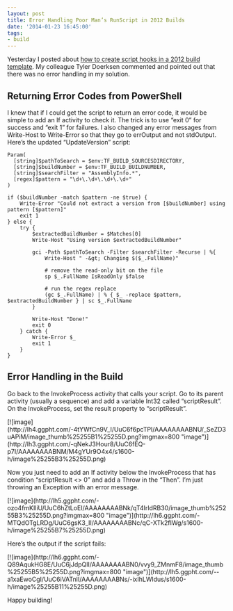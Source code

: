 ```yaml
---
layout: post
title: Error Handling Poor Man’s RunScript in 2012 Builds
date: '2014-01-23 16:45:00'
tags:
- build
---
```


Yesterday I posted about [how to create script hooks in a 2012 build template](http://www.colinsalmcorner.com/2014/01/build-script-hooks-for-tfs-2012-builds.html). My colleague Tyler Doerksen commented and pointed out that there was no error handling in my solution.

## Returning Error Codes from PowerShell

I knew that if I could get the script to return an error code, it would be simple to add an If activity to check it. The trick is to use “exit 0” for success and “exit 1” for failures. I also changed any error messages from Write-Host to Write-Error so that they go to errOutput and not stdOutput. Here’s the updated “UpdateVersion” script:

    Param(
      [string]$pathToSearch = $env:TF_BUILD_SOURCESDIRECTORY,
      [string]$buildNumber = $env:TF_BUILD_BUILDNUMBER,
      [string]$searchFilter = "AssemblyInfo.*",
      [regex]$pattern = "\d+\.\d+\.\d+\.\d+"
    )
    
    if ($buildNumber -match $pattern -ne $true) {
        Write-Error "Could not extract a version from [$buildNumber] using pattern [$pattern]"
        exit 1
    } else {
        try {
            $extractedBuildNumber = $Matches[0]
            Write-Host "Using version $extractedBuildNumber"
    
            gci -Path $pathToSearch -Filter $searchFilter -Recurse | %{
                Write-Host " -&gt; Changing $($_.FullName)" 
            
                # remove the read-only bit on the file
                sp $_.FullName IsReadOnly $false
    
                # run the regex replace
                (gc $_.FullName) | % { $_ -replace $pattern, $extractedBuildNumber } | sc $_.FullName
            }
    
            Write-Host "Done!"
            exit 0
        } catch {
            Write-Error $_
            exit 1
        }
    }

## Error Handling in the Build

Go back to the InvokeProcess activity that calls your script. Go to its parent activity (usually a sequence) and add a variable Int32 called “scriptResult”. On the InvokeProcess, set the result property to “scriptResult”.

<!--kg-card-begin: html-->[![image](http://lh4.ggpht.com/-4tYWfCn9V_I/UuC6f6pcTPI/AAAAAAAABNU/_SeZD3uAPiM/image_thumb%25255B1%25255D.png?imgmax=800 "image")](http://lh3.ggpht.com/-qNekJ3Hour8/UuC6fEQ-p7I/AAAAAAAABNM/M4gYUr9O4x4/s1600-h/image%25255B3%25255D.png)<!--kg-card-end: html-->

Now you just need to add an If activity below the InvokeProcess that has condition “scriptResult \<\> 0” and add a Throw in the “Then”. I’m just throwing an Exception with an error message.

<!--kg-card-begin: html-->[![image](http://lh5.ggpht.com/-ozo4fmKIliU/UuC6hZtLoEI/AAAAAAAABNk/qT4IrldRB30/image_thumb%25255B3%25255D.png?imgmax=800 "image")](http://lh6.ggpht.com/-MTQdOTgLRDg/UuC6gsK3_II/AAAAAAAABNc/qC-XTk2fIWg/s1600-h/image%25255B7%25255D.png)<!--kg-card-end: html-->

Here’s the output if the script fails:

<!--kg-card-begin: html-->[![image](http://lh6.ggpht.com/-Q89AqukHG8E/UuC6jJdpQlI/AAAAAAAABN0/vvy9_ZMnmF8/image_thumb%25255B5%25255D.png?imgmax=800 "image")](http://lh5.ggpht.com/--a1xaEwoCgI/UuC6iVATnlI/AAAAAAAABNs/-ixIhLWldus/s1600-h/image%25255B11%25255D.png)<!--kg-card-end: html-->

Happy building!

